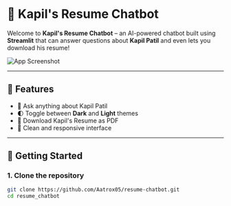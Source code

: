 # 🤖 Kapil's Resume Chatbot

Welcome to **Kapil's Resume Chatbot** – an AI-powered chatbot built using **Streamlit** that can answer questions about **Kapil Patil** and even lets you download his resume!

![App Screenshot](https://user-images.githubusercontent.com/your-image-link.png) <!-- Optional: Replace with real image URL or remove -->

---

## 🧠 Features

- 💬 Ask anything about Kapil Patil
- 🌓 Toggle between **Dark** and **Light** themes
- 📄 Download Kapil's Resume as PDF
- 📱 Clean and responsive interface

---

## 🚀 Getting Started

### 1. Clone the repository

```bash
git clone https://github.com/Aatrox05/resume-chatbot.git
cd resume_chatbot
